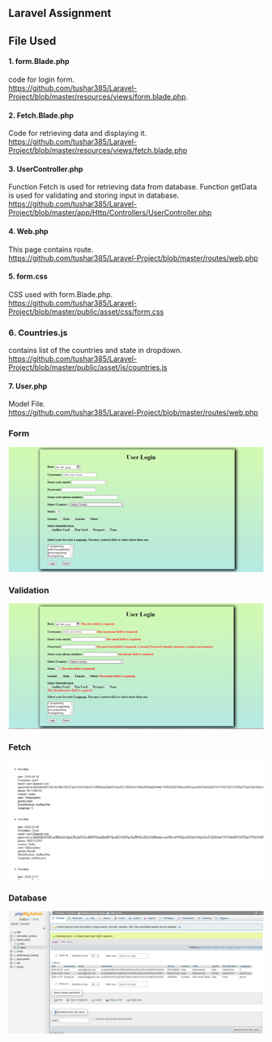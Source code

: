 ## Laravel Assignment


## File Used
#### 1.	form.Blade.php  
code for login form.  
https://github.com/tushar385/Laravel-Project/blob/master/resources/views/form.blade.php.

#### 2.	Fetch.Blade.php
Code for retrieving data and displaying it.  
https://github.com/tushar385/Laravel-Project/blob/master/resources/views/fetch.blade.php

#### 3.	UserController.php  
Function Fetch is used for retrieving data from database.
Function getData is used for validating and storing input in database.  
https://github.com/tushar385/Laravel-Project/blob/master/app/Http/Controllers/UserController.php

#### 4.	Web.php
This page contains route.  
https://github.com/tushar385/Laravel-Project/blob/master/routes/web.php

#### 5.	form.css
CSS used with form.Blade.php.  
https://github.com/tushar385/Laravel-Project/blob/master/public/asset/css/form.css

### 6. Countries.js
contains list of the countries and state in dropdown.  
https://github.com/tushar385/Laravel-Project/blob/master/public/asset/js/countries.js

#### 7.	User.php  
Model File.  
https://github.com/tushar385/Laravel-Project/blob/master/routes/web.php



### Form
![](https://github.com/tushar385/Laravel-Project/blob/master/screenshot/f.PNG)
### Validation
![](https://github.com/tushar385/Laravel-Project/blob/master/screenshot/form.PNG)
### Fetch
![](https://github.com/tushar385/Laravel-Project/blob/master/screenshot/fetch.PNG)
### Database
![](https://github.com/tushar385/Laravel-Project/blob/master/screenshot/Database.PNG)
